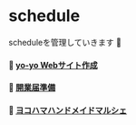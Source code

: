 # schedule
scheduleを管理していきます :muscle:

#### 📅 [yo-yo Webサイト作成](https://github.com/team-yo-yo/schedule/projects/3)
#### 📅 [開業届準備](https://github.com/team-yo-yo/schedule/projects/2)
#### 📅 [ヨコハマハンドメイドマルシェ](https://github.com/team-yo-yo/schedule/projects/1)
